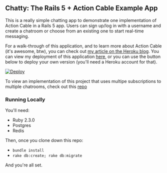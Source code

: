 ## Chatty: The Rails 5 + Action Cable Example App

This is a really simple chatting app to demonstrate one implementation of Action Cable in a Rails 5 app. Users can sign up/log in with a username and create a chatroom or choose from an existing one to start real-time messaging.

For a walk-through of this application, and to learn more about Action Cable (it's awesome, btw), you can check out [my article on the Heroku blog](https://blog.heroku.com/archives/2016/5/9/real_time_rails_implementing_websockets_in_rails_5_with_action_cable). You can view my deployment of this application [here](https://action-cable-example.herokuapp.com), or you can use the button below to deploy your own version (you'll need a Heroku account for that).

[![Deploy](https://www.herokucdn.com/deploy/button.svg)](https://heroku.com/deploy)

To view an implementation of this project that uses multipe subscriptions to multiple chatrooms, check out this [repo](https://github.com/SophieDeBenedetto/rails-5-action-cable-meetup)

### Running Locally

You'll need:

* Ruby 2.3.0
* Postgres
* Redis

Then, once you clone down this repo:

* `bundle install`
* `rake db:create; rake db:migrate`

And you're all set.


